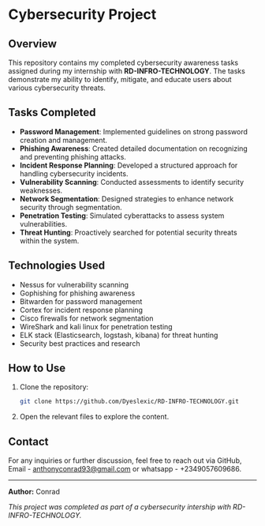 # Cybersecurity Project

## Overview
This repository contains my completed cybersecurity awareness tasks assigned during my internship with **RD-INFRO-TECHNOLOGY**. The tasks demonstrate my ability to identify, mitigate, and educate users about various cybersecurity threats.

## Tasks Completed
- **Password Management**: Implemented guidelines on strong password creation and management.
- **Phishing Awareness**: Created detailed documentation on recognizing and preventing phishing attacks.
- **Incident Response Planning**: Developed a structured approach for handling cybersecurity incidents.
- **Vulnerability Scanning**: Conducted assessments to identify security weaknesses.
- **Network Segmentation**: Designed strategies to enhance network security through segmentation.
- **Penetration Testing**: Simulated cyberattacks to assess system vulnerabilities.
- **Threat Hunting**: Proactively searched for potential security threats within the system.

## Technologies Used
- Nessus for vulnerability scanning
- Gophishing for phishing awareness
- Bitwarden for password management
- Cortex for incident response planning
- Cisco firewalls for network segmentation
- WireShark and kali linux for penetration testing
- ELK stack (Elasticsearch, logstash, kibana) for threat hunting
- Security best practices and research

## How to Use
1. Clone the repository:
   ```bash
   git clone https://github.com/Dyeslexic/RD-INFRO-TECHNOLOGY.git
   ```
2. Open the relevant files to explore the content.

## Contact
For any inquiries or further discussion, feel free to reach out via GitHub, Email - anthonyconrad93@gmail.com or whatsapp - +2349057609686.

---

**Author:** Conrad

*This project was completed as part of a cybersecurity intership with RD-INFRO-TECHNOLOGY.*
